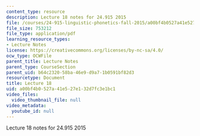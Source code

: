 ```yaml
---
content_type: resource
description: Lecture 18 notes for 24.915 2015
file: /courses/24-915-linguistic-phonetics-fall-2015/a00bf4b0527a41e527e132d7fc3e1bc1_MIT24_915F15_lec18.pdf
file_size: 753212
file_type: application/pdf
learning_resource_types:
- Lecture Notes
license: https://creativecommons.org/licenses/by-nc-sa/4.0/
ocw_type: OCWFile
parent_title: Lecture Notes
parent_type: CourseSection
parent_uid: b64c2320-58ba-46e9-d9a7-1b0591bf82d3
resourcetype: Document
title: Lecture 18
uid: a00bf4b0-527a-41e5-27e1-32d7fc3e1bc1
video_files:
  video_thumbnail_file: null
video_metadata:
  youtube_id: null
---
```

Lecture 18 notes for 24.915 2015